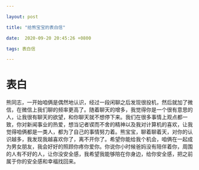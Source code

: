 ```yaml
---

layout: post

title: "给熊宝宝的表白信"

date:  2020-09-20 20:45:26 +0800

tags: 表白信

---
```


# 表白

熊同志，一开始咱俩是偶然地认识，经过一段闲聊之后发现很投机，然后就加了微信，在微信上我们聊的频率更高了。随着聊天的增多，我觉得你是一个很有意思的人，让我很有聊天的欲望，和你聊天就不想停下来。我们在很多事情上观点都一致，你对新闻事业的热爱，想当记者锲而不舍的精神以及我对计算机的喜欢，让我觉得咱俩都是一类人，都为了自己的事情努力着。熊宝宝，聊着聊着天，对你的认识越多，我发现我越喜欢你了，离不开你了。希望你能给我个机会，咱俩在一起成为男女朋友，我会好好的照顾你疼你爱你。你说你小时候爸妈没有陪伴着你，周围的人有不好的人，让你没安全感，我希望我能够陪在你身边，给你安全感，把之前属于你的安全感和幸福找回来。
